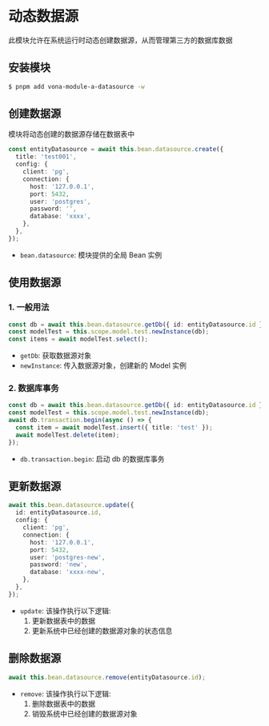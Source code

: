 # 动态数据源

此模块允许在系统运行时动态创建数据源，从而管理第三方的数据库数据

## 安装模块

``` bash
$ pnpm add vona-module-a-datasource -w
```

## 创建数据源

模块将动态创建的数据源存储在数据表中

``` typescript
const entityDatasource = await this.bean.datasource.create({
  title: 'test001',
  config: {
    client: 'pg',
    connection: {
      host: '127.0.0.1',
      port: 5432,
      user: 'postgres',
      password: '',
      database: 'xxxx',
    },
  },
});
```

- `bean.datasource`: 模块提供的全局 Bean 实例

## 使用数据源

### 1. 一般用法

``` typescript
const db = await this.bean.datasource.getDb({ id: entityDatasource.id });
const modelTest = this.scope.model.test.newInstance(db);
const items = await modelTest.select();
```

- `getDb`: 获取数据源对象
- `newInstance`: 传入数据源对象，创建新的 Model 实例

### 2. 数据库事务

``` typescript
const db = await this.bean.datasource.getDb({ id: entityDatasource.id });
const modelTest = this.scope.model.test.newInstance(db);
await db.transaction.begin(async () => {
  const item = await modelTest.insert({ title: 'test' });
  await modelTest.delete(item);
});
```

- `db.transaction.begin`: 启动 db 的数据库事务

## 更新数据源

``` typescript
await this.bean.datasource.update({
  id: entityDatasource.id,
  config: {
    client: 'pg',
    connection: {
      host: '127.0.0.1',
      port: 5432,
      user: 'postgres-new',
      password: 'new',
      database: 'xxxx-new',
    },
  },
});
```

- `update`: 该操作执行以下逻辑:
  1. 更新数据表中的数据
  2. 更新系统中已经创建的数据源对象的状态信息

## 删除数据源

``` typescript
await this.bean.datasource.remove(entityDatasource.id);
```

- `remove`: 该操作执行以下逻辑:
  1. 删除数据表中的数据
  2. 销毁系统中已经创建的数据源对象
